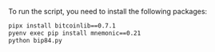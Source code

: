 To run the script, you need to install the following packages:
```bash
pipx install bitcoinlib==0.7.1
pyenv exec pip install mnemonic==0.21
python bip84.py
```
